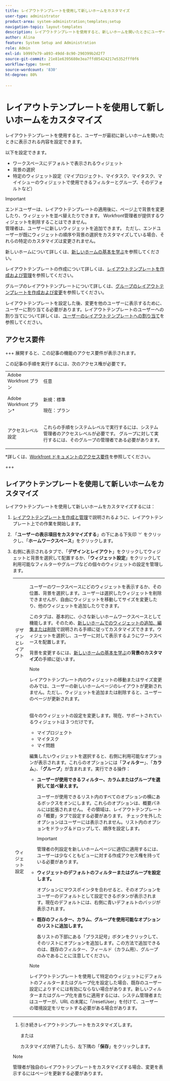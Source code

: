 ```yaml
---
title: レイアウトテンプレートを使用して新しいホームをカスタマイズ
user-type: administrator
product-area: system-administration;templates;setup
navigation-topic: layout-templates
description: レイアウトテンプレートを使用すると、新しいホームを開いたときにユーザーに表示する内容を設定できます。
author: Alina
feature: System Setup and Administration
role: Admin
exl-id: b9997e79-a893-49dd-8c90-290399b2d2f7
source-git-commit: 21e81e6395680e3ea7ffd05424217e5352fff0f6
workflow-type: tm+mt
source-wordcount: '830'
ht-degree: 80%

---
```


# レイアウトテンプレートを使用して新しいホームをカスタマイズ

レイアウトテンプレートを使用すると、ユーザーが最初に新しいホームを開いたときに表示される内容を設定できます。

以下を設定できます。

* ワークスペースにデフォルトで表示されるウィジェット
* 背景の選択
* 特定のウィジェット設定（マイプロジェクト、マイタスク、マイタスク、マイイシューのウィジェットで使用できるフィルターとグループ、そのデフォルトなど）

>[!IMPORTANT]
>
>エンドユーザーは、レイアウトテンプレートの適用後に、ページ上で背景を変更したり、ウィジェットを並べ替えたりできます。 Workfront管理者が提供するウィジェットを削除することはできません。
> <br>
>管理者は、ユーザーに新しいウィジェットを追加できます。 ただし、エンドユーザーが既にウィジェットの順序や背景の選択をカスタマイズしている場合、それらの特定のカスタマイズは変更されません。



新しいホームについて詳しくは、[新しいホームの基本を学ぶ](/help/quicksilver/workfront-basics/using-home/new-home/get-started-with-new-home.md)を参照してください。

レイアウトテンプレートの作成について詳しくは、[レイアウトテンプレートを作成および管理](../use-layout-templates/create-and-manage-layout-templates.md)を参照してください。

グループのレイアウトテンプレートについて詳しくは、[グループのレイアウトテンプレートを作成および変更](../../../administration-and-setup/manage-groups/work-with-group-objects/create-and-modify-a-groups-layout-templates.md)を参照してください。

レイアウトテンプレートを設定した後、変更を他のユーザーに表示するために、ユーザーに割り当てる必要があります。レイアウトテンプレートのユーザーへの割り当てについて詳しくは、[ユーザーのレイアウトテンプレートへの割り当て](../use-layout-templates/assign-users-to-layout-template.md)を参照してください。

## アクセス要件

+++ 展開すると、この記事の機能のアクセス要件が表示されます。

この記事の手順を実行するには、次のアクセス権が必要です。

<table style="table-layout:auto"> 
 <col> 
 <col> 
 <tbody> 
  <tr> 
   <td role="rowheader">Adobe Workfront プラン</td> 
   <td>任意</td> 
  </tr> 
  <tr> 
   <td role="rowheader">Adobe Workfront プラン*</td> 
   <td><p>新規：標準</p>
  <p> 現在：プラン</p>
   </td> 
  </tr> 
  <tr> 
   <td role="rowheader">アクセスレベル設定</td> 
   <td> <p>これらの手順をシステムレベルで実行するには、システム管理者のアクセスレベルが必要です。
グループに対して実行するには、そのグループの管理者である必要があります。</p> </td> 
  </tr> 
 </tbody> 
</table>

*詳しくは、[Workfront ドキュメントのアクセス要件](/help/quicksilver/administration-and-setup/add-users/access-levels-and-object-permissions/access-level-requirements-in-documentation.md)を参照してください。

+++

## レイアウトテンプレートを使用して新しいホームをカスタマイズ

レイアウトテンプレートを使用して新しいホームをカスタマイズするには：

1. [レイアウトテンプレートを作成と管理](../../../administration-and-setup/customize-workfront/use-layout-templates/create-and-manage-layout-templates.md)で説明されるように、レイアウトテンプレート上での作業を開始します。

1. 「**ユーザーの表示項目をカスタマイズする**」の下にある下矢印 ![](assets/dropdown-arrow.png) をクリックし、「**ホームワークスペース**」をクリックします。

1. 右側に表示されるタブで、「**デザインとレイアウト**」をクリックしてウィジェットと背景を選択して配置するか、「**ウィジェット設定**」をクリックして利用可能なフィルターやグループなどの個々のウィジェットの設定を管理します。

   <table style="table-layout:auto"> 
    <col> 
    <col> 
    <tbody> 
     <tr> 
      <td role="rowheader">デザインとレイアウト</td> 
      <td>
      <p>ユーザーのワークスペースにどのウィジェットを表示するか、その位置、背景を選択します。ユーザーは選択したウィジェットを削除できませんが、自由にウィジェットを移動してサイズを変更したり、他のウィジェットを追加したりできます。</p>
      <p>このタブは、基本的に、小さな新しいホームワークスペースとして機能します。そのため、<a href="/help/quicksilver/workfront-basics/using-home/new-home/add-edit-remove-widgets-in-new-home.md" class="MCXref xref">新しいホームでのウィジェットの追加、編集または削除</a>で説明される手順に従ってカスタマイズできます。ウィジェットを選択し、ユーザーに対して表示するようにワークスペースを配置します。</p>
      <p>背景を変更するには、<a href="/help/quicksilver/workfront-basics/using-home/new-home/get-started-with-new-home.md" class="MCXref xref">新しいホームの基本を学ぶ</a>の<b>背景のカスタマイズ</b>の手順に従います。</p>
      <p>

>[!NOTE]
>
>レイアウトテンプレート内のウィジェットの移動またはサイズ変更のみでは、ユーザーの新しいホームページのレイアウトが更新されません。ただし、ウィジェットを追加または削除すると、ユーザーのページが更新されます。

</p>
     </td> 
     </tr> 
     <tr> 
      <td role="rowheader">ウィジェット設定</td> 
      <td>
      <p>個々のウィジェットの設定を変更します。現在、サポートされているウィジェットは 3 つだけです。</p>
      <ul>
        <li>マイプロジェクト</li>
        <li>マイタスク</li>
        <li>マイ問題</li>
      </ul>
      <p>編集したいウィジェットを選択すると、右側に利用可能なオプションが表示されます。これらのオプションには「<b>フィルター</b>」、「<b>カラム</b>」、「<b>グループ</b>」が含まれます。実行できる操作：</p>
      <ul>
      <li><p><b>ユーザーが使用できるフィルター、カラムまたはグループを選択して並べ替えます。</b></p>
      <p>ユーザーが使用できるリスト内のすべてのオプションの横にあるボックスをオンにします。これらのオプションは、概要パネルには拡張されません。 その領域は、レイアウトテンプレートの「概要」タブで設定する必要があります。 チェックを外したオプションはユーザーには表示されません。リスト内のオプションをドラッグ＆ドロップして、順序を設定します。</li></p>
      <p>

>[!IMPORTANT]
>
>管理者の列設定を新しいホームページに適切に適用するには、ユーザーは少なくともビューに対する作成アクセス権を持っている必要があります。

</p>
      <li><p><b>ウィジェットのデフォルトのフィルターまたはグループを設定します。</b></p>
      <p>オプションにマウスポインタを合わせると、そのオプションをユーザーのデフォルトとして設定できるボタンが表示されます。現在のデフォルトには、右側に青いデフォルトのバッジが表示されます。</li></p>
      <li><p><b>既存のフィルター、カラム、グループを使用可能なオプションのリストに追加します。</b></p>
      <p>各リストの下部にある「プラス記号」ボタンをクリックして、そのリストにオプションを追加します。この方法で追加できるのは、既存のフィルター、フィールド（カラム用）、グループのみであることに注意してください。</p></li>
      </ul>
      <p>

>[!NOTE]
>
>レイアウトテンプレートを使用して特定のウィジェットにデフォルトのフィルターまたはグループ化を設定した場合、既存のユーザー設定によりすぐには有効にならない場合があります。新しいフィルターまたはグループ化を直ちに適用するには、システム管理者またはユーザーが、URL の末尾に「/resetUser」を付けて、ユーザーの環境設定をリセットする必要がある場合があります。

</p>
  </td> 
  </tr>
  </tbody> 
  </table>

1. 引き続きレイアウトテンプレートをカスタマイズします。

   または

   カスタマイズが終了したら、左下隅の「**保存**」をクリックします。


>[!NOTE]
>
>管理者が独自のレイアウトテンプレートをカスタマイズする場合、変更を表示するにはページを更新する必要があります。